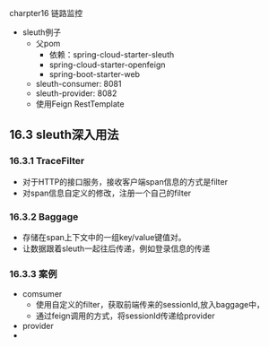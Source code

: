charpter16 链路监控
- sleuth例子
  - 父pom
    - 依赖：spring-cloud-starter-sleuth
    - spring-cloud-starter-openfeign
    - spring-boot-starter-web
  - sleuth-consumer: 8081
  - sleuth-provider: 8082
  - 使用Feign RestTemplate

## 16.3 sleuth深入用法
### 16.3.1 TraceFilter
- 对于HTTP的接口服务，接收客户端span信息的方式是filter
- 对span信息自定义的修改，注册一个自己的filter

### 16.3.2 Baggage
- 存储在span上下文中的一组key/value键值对。
- 让数据跟着sleuth一起往后传递，例如登录信息的传递

### 16.3.3 案例
- comsumer
  - 使用自定义的filter，获取前端传来的sessionId,放入baggage中，
  - 通过feign调用的方式，将sessionId传递给provider
- provider
-
